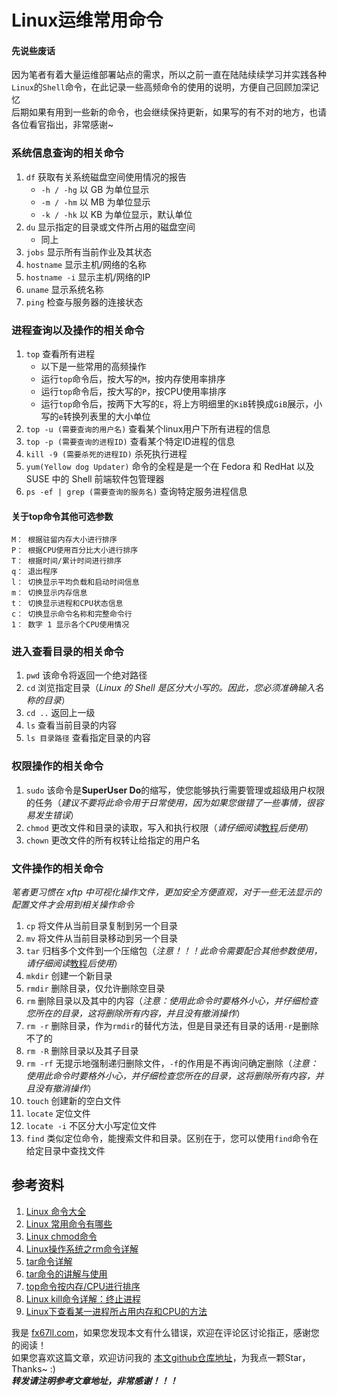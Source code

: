 # Linux运维常用命令

#### 先说些废话
因为笔者有着大量运维部署站点的需求，所以之前一直在陆陆续续学习并实践各种`Linux`的`Shell`命令，在此记录一些高频命令的使用的说明，方便自己回顾加深记忆  
后期如果有用到一些新的命令，也会继续保持更新，如果写的有不对的地方，也请各位看官指出，非常感谢~


### 系统信息查询的相关命令  
1. `df` 获取有关系统磁盘空间使用情况的报告  
	+ `-h / -hg`  以 GB 为单位显示  
	+ `-m / -hm`  以 MB 为单位显示  
	+ `-k / -hk`  以 KB 为单位显示，默认单位  
2. `du` 显示指定的目录或文件所占用的磁盘空间  
	+ 同上
3. `jobs` 显示所有当前作业及其状态  
4. `hostname` 显示主机/网络的名称  
5. `hostname -i` 显示主机/网络的IP  
6. `uname` 显示系统名称  
7. `ping` 检查与服务器的连接状态  


### 进程查询以及操作的相关命令  
1. `top` 查看所有进程  
	+ 以下是一些常用的高频操作
	+ 运行`top`命令后，按大写的`M`，按内存使用率排序  
	+ 运行`top`命令后，按大写的`P`，按CPU使用率排序  
	+ 运行`top`命令后，按两下大写的`E`，将上方明细里的`KiB`转换成`GiB`展示，小写的`e`转换列表里的大小单位  
2. `top -u (需要查询的用户名)` 查看某个linux用户下所有进程的信息  
3. `top -p (需要查询的进程ID)` 查看某个特定ID进程的信息 
4. `kill -9 (需要杀死的进程ID)` 杀死执行进程  
5. `yum(Yellow dog Updater)` 命令的全程是是一个在 Fedora 和 RedHat 以及 SUSE 中的 Shell 前端软件包管理器  
6. `ps -ef | grep (需要查询的服务名)` 查询特定服务进程信息  
#### 关于top命令其他可选参数
```
M： 根据驻留内存大小进行排序  
P： 根据CPU使用百分比大小进行排序  
T： 根据时间/累计时间进行排序  
q： 退出程序  
l： 切换显示平均负载和启动时间信息  
m： 切换显示内存信息  
t： 切换显示进程和CPU状态信息  
c： 切换显示命令名称和完整命令行  
1： 数字 1 显示各个CPU使用情况  
```


### 进入查看目录的相关命令
1. `pwd` 该命令将返回一个绝对路径  
2. `cd` 浏览指定目录（*Linux 的 Shell 是区分大小写的。因此，您必须准确输入名称的目录*）  
3. `cd ..` 返回上一级  
4. `ls` 查看当前目录的内容
5. `ls 目录路径` 查看指定目录的内容  


### 权限操作的相关命令
1. `sudo` 该命令是**SuperUser Do**的缩写，使您能够执行需要管理或超级用户权限的任务（*建议不要将此命令用于日常使用，因为如果您做错了一些事情，很容易发生错误*）  
2. `chmod` 更改文件和目录的读取，写入和执行权限（*请仔细阅读*[教程](https://www.runoob.com/linux/linux-comm-chmod.html)*后使用*）  
3. `chown` 更改文件的所有权转让给指定的用户名  


### 文件操作的相关命令
*笔者更习惯在 xftp 中可视化操作文件，更加安全方便直观，对于一些无法显示的配置文件才会用到相关操作命令*
1. `cp` 将文件从当前目录复制到另一个目录  
2. `mv` 将文件从当前目录移动到另一个目录  
3. `tar` 归档多个文件到一个压缩包（*注意！！！此命令需要配合其他参数使用，请仔细阅读*[教程](https://blog.csdn.net/lmjssjj/article/details/129275081)*后使用*）  
4. `mkdir` 创建一个新目录  
5. `rmdir` 删除目录，仅允许删除空目录  
6. `rm` 删除目录以及其中的内容（*注意：使用此命令时要格外小心，并仔细检查您所在的目录，这将删除所有内容，并且没有撤消操作*）
7. `rm -r` 删除目录，作为`rmdir`的替代方法，但是目录还有目录的话用`-r`是删除不了的  
8. `rm -R` 删除目录以及其子目录  
9. `rm -rf` 无提示地强制递归删除文件，`-f`的作用是不再询问确定删除（*注意：使用此命令时要格外小心，并仔细检查您所在的目录，这将删除所有内容，并且没有撤消操作*）
10. `touch` 创建新的空白文件  
11. `locate` 定位文件  
12. `locate -i` 不区分大小写定位文件  
13. `find` 类似定位命令，能搜索文件和目录。区别在于，您可以使用`find`命令在给定目录中查找文件  



## 参考资料
1. [Linux 命令大全](https://www.runoob.com/linux/linux-command-manual.html)  
2. [Linux 常用命令有哪些](https://www.wangan.com/wenda/4462)  
3. [Linux chmod命令](https://www.runoob.com/linux/linux-comm-chmod.html)  
4. [Linux操作系统之rm命令详解](https://www.cnblogs.com/hls-code/p/16692397.html)  
5. [tar命令详解](https://blog.csdn.net/ATTAIN__/article/details/124730900)  
6. [tar命令的讲解与使用](https://blog.csdn.net/ATTAIN__/article/details/124730900)  
7. [top命令按内存/CPU进行排序](https://www.cnblogs.com/wangzy-Zj/p/16869149.html)  
8. [Linux kill命令详解：终止进程](http://c.biancheng.net/view/1068.html)  
9. [Linux下查看某一进程所占用内存和CPU的方法](https://baijiahao.baidu.com/s?id=1761262711357522677&wfr=spider&for=pc)   


我是 [fx67ll.com](https://fx67ll.com)，如果您发现本文有什么错误，欢迎在评论区讨论指正，感谢您的阅读！  
如果您喜欢这篇文章，欢迎访问我的 [本文github仓库地址](https://github.com/fx67ll/fx67llLinux/blob/master/serve-blog/2023/2023-07/linux-shell.md)，为我点一颗Star，Thanks~ :)  
***转发请注明参考文章地址，非常感谢！！！***